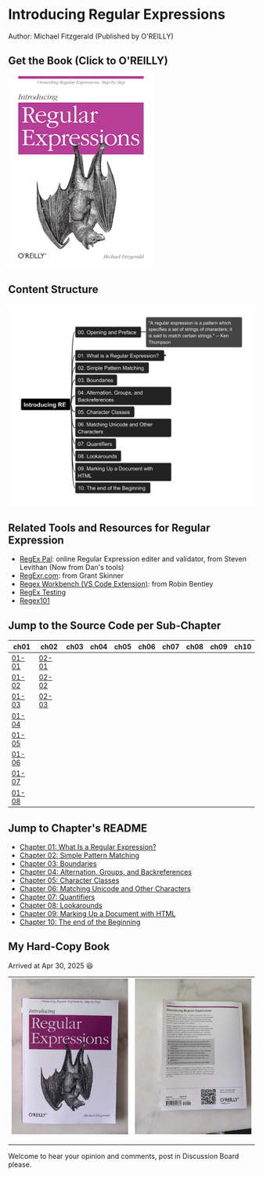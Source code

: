 # Introducing Regular Expressions

Author: Michael Fitzgerald (Published by O'REILLY)

## Get the Book (Click to O'REILLY)

[![book cover](img/Intro_RE_bookcover-small.png)](https://www.oreilly.com/library/view/introducing-regular-expressions/9781449338879/)

## Content Structure

![mindmind-l1](img/Introducing_Regular_Expressions.png)

## Related Tools and Resources for Regular Expression

- [RegEx Pal](https://www.regexpal.com/): online Regular Expression editer and validator, from Steven Levithan (Now from Dan's tools)
- [RegExr.com](https://regexr.com/): from Grant Skinner
- [Regex Workbench (VS Code Extension)](https://marketplace.visualstudio.com/items?itemName=robinbentley.vscode-regex-workbench): from Robin Bentley
- [RegEx Testing](https://www.regextester.com/)
- [Regex101](https://regex101.com/)

## Jump to the Source Code per Sub-Chapter

| ch01 | ch02 | ch03 | ch04 | ch05 | ch06 | ch07 | ch08 | ch09 | ch10 |
| --- | --- | --- | --- | --- | --- | --- | --- | --- | --- |
| [01-01](ch01/01-01.md) | [02-01](ch02/02-01.md) | | | | | | | | |
| [01-02](ch01/01-02.md) | [02-02](ch02/02-02.md) | | | | | | | | |
| [01-03](ch01/01-03.md) | [02-03](ch02/02-03.md) | | | | | | | | |
| [01-04](ch01/01-04.md) | | | | | | | | | |
| [01-05](ch01/01-05.md) | | | | | | | | | |
| [01-06](ch01/01-06.md) | | | | | | | | | |
| [01-07](ch01/01-07.md) | | | | | | | | | |
| [01-08](ch01/01-08.md) | | | | | | | | | |

## Jump to Chapter's README

- [Chapter 01: What Is a Regular Expression?](ch01/README.md)
- [Chapter 02: Simple Pattern Matching](ch02/README.md)
- [Chapter 03: Boundaries](ch03/README.md)
- [Chapter 04: Alternation, Groups, and Backreferences](ch04/README.md)
- [Chapter 05: Character Classes](ch05/README.md)
- [Chapter 06: Matching Unicode and Other Characters](ch06/README.md)
- [Chapter 07: Quantifiers](ch07/README.md)
- [Chapter 08: Lookarounds](ch08/README.md)
- [Chapter 09: Marking Up a Document with HTML](ch09/README.md)
- [Chapter 10: The end of the Beginning](ch10/README.md)

## My Hard-Copy Book

Arrived at Apr 30, 2025 :satisfied:

| ![book-front](img/my-introRE-book-front-small.jpg) | ![book-back](img/my-introRE-book-back-small.jpg) |
| --- | --- |

---

Welcome to hear your opinion and comments, post in Discussion Board please.